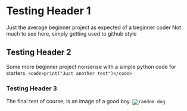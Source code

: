# Testing Header 1
Just the average beginner project as expected of a beginner coder
Not much to see here, simply getting used to github style

## Testing Header 2
Some more beginner project nonsense with a simple python code for starters.
`<code>print("Just another test")</code>`

### Testing Header 3
The final test of course, is an image of a good boy.
<code>![random dog](https://static.wixstatic.com/media/f2c7ab_17e00adeeeec44309750a46e5718a30f~mv2.jpeg/v1/fill/w_980,h_784,al_c,q_85,usm_0.66_1.00_0.01,enc_avif,quality_auto/f2c7ab_17e00adeeeec44309750a46e5718a30f~mv2.jpeg)</code>
